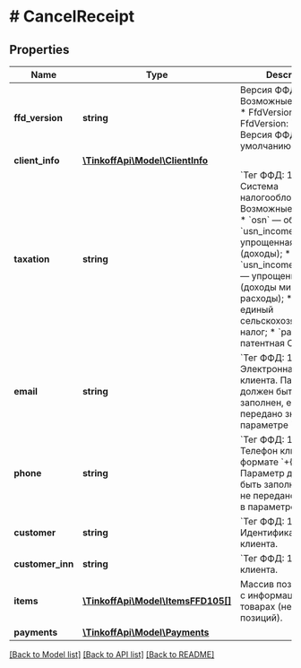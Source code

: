 # # CancelReceipt

## Properties

Name | Type | Description | Notes
------------ | ------------- | ------------- | -------------
**ffd_version** | **string** | Версия ФФД. Возможные значения: * FfdVersion: &#x60;1.2&#x60;, * FfdVersion: &#x60;1.05&#x60;.  Версия ФФД по умолчанию — &#x60;1.05&#x60;. | [default to '1.05']
**client_info** | [**\TinkoffApi\Model\ClientInfo**](.md) |  | [optional]
**taxation** | **string** | &#x60;Тег ФФД: 1055.&#x60;   Система налогообложения. Возможные значения: * &#x60;osn&#x60; — общая СН; * &#x60;usn_income&#x60; — упрощенная СН (доходы); * &#x60;usn_income_outcome&#x60; — упрощенная СН (доходы минус расходы); * &#x60;esn&#x60; — единый сельскохозяйственный налог; * &#x60;patent&#x60; — патентная СН. |
**email** | **string** | &#x60;Тег ФФД: 1008.&#x60;&lt;br&gt;  Электронная почта клиента. Параметр должен быть заполнен, если не передано значение  в параметре &#x60;Phone&#x60;. | [optional]
**phone** | **string** | &#x60;Тег ФФД: 1008.&#x60;&lt;br&gt;  Телефон клиента в формате &#x60;+{Ц}&#x60;. Параметр должен быть заполнен, если не передано значение  в параметре &#x60;Email&#x60;. | [optional]
**customer** | **string** | &#x60;Тег ФФД: 1227&#x60;   Идентификатор/имя клиента. | [optional]
**customer_inn** | **string** | &#x60;Тег ФФД: 1228&#x60;   ИНН клиента. | [optional]
**items** | [**\TinkoffApi\Model\ItemsFFD105[]**](ItemsFFD105.md) | Массив позиций чека с информацией о товарах (не более 100 позиций). |
**payments** | [**\TinkoffApi\Model\Payments**](Payments.md) |  | [optional]

[[Back to Model list]](../../README.md#models) [[Back to API list]](../../README.md#endpoints) [[Back to README]](../../README.md)
